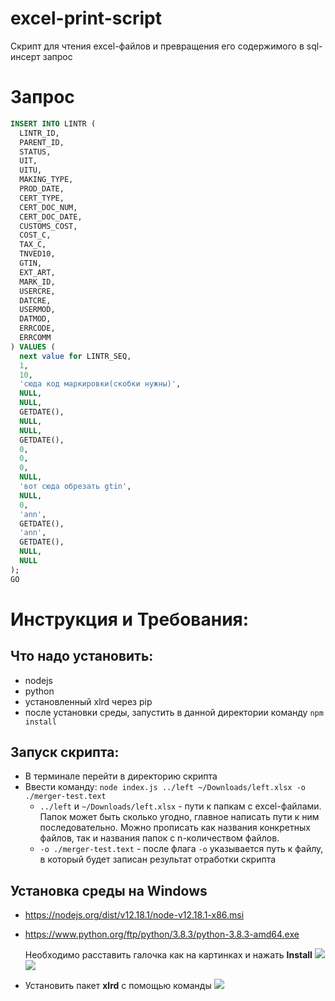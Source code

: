 # excel-print-script
Скрипт для чтения excel-файлов и превращения его содержимого в sql-инсерт запрос

# Запрос
```sql
INSERT INTO LINTR (
  LINTR_ID, 
  PARENT_ID, 
  STATUS, 
  UIT, 
  UITU, 
  MAKING_TYPE, 
  PROD_DATE, 
  CERT_TYPE, 
  CERT_DOC_NUM, 
  CERT_DOC_DATE, 
  CUSTOMS_COST, 
  COST_C, 
  TAX_C, 
  TNVED10, 
  GTIN, 
  EXT_ART, 
  MARK_ID, 
  USERCRE, 
  DATCRE, 
  USERMOD, 
  DATMOD, 
  ERRCODE, 
  ERRCOMM
) VALUES (
  next value for LINTR_SEQ, 
  1, 
  10, 
  'сюда код маркировки(скобки нужны)', 
  NULL, 
  NULL, 
  GETDATE(), 
  NULL,
  NULL, 
  GETDATE(), 
  0, 
  0, 
  0, 
  NULL, 
  'вот сюда обрезать gtin', 
  NULL, 
  0, 
  'ann', 
  GETDATE(), 
  'ann', 
  GETDATE(), 
  NULL, 
  NULL
);
GO
```

# Инструкция и Требования:
## Что надо установить:
- nodejs
- python
- установленный xlrd через pip
- после установки среды, запустить в данной директории команду `npm install`

## Запуск скрипта:
- В терминале перейти в директорию скрипта
- Ввести команду: `node index.js ../left ~/Downloads/left.xlsx -o ./merger-test.text`
  - `../left` и `~/Downloads/left.xlsx` - пути к папкам с excel-файлами. Папок может быть сколько угодно, главное написать пути к ним последовательно. Можно прописать как названия конкретных файлов, так и названия папок с n-количеством файлов.
  - `-o ./merger-test.text` - после флага `-o` указывается путь к файлу, в который будет записан результат отработки скрипта

## Установка среды на Windows
- https://nodejs.org/dist/v12.18.1/node-v12.18.1-x86.msi
- https://www.python.org/ftp/python/3.8.3/python-3.8.3-amd64.exe

  Необходимо расставить галочка как на картинках и нажать **Install**
  ![](https://i.imgur.com/IiNVYMT.png)
  ![](https://i.imgur.com/XGK8riW.png)
- Установить пакет **xlrd** с помощью команды
  ![](https://i.imgur.com/a4esFR8.png)